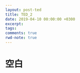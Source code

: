 ```yaml
---
layout: post-ted
title: TED_2
date: 2019-04-10 00:00:00 +0300
excerpt:
tags:
comments: true
rwd-note: true
---
```


# 空白
